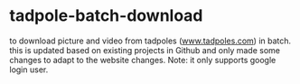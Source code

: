 # tadpole-batch-download
to download picture and video from tadpoles (www.tadpoles.com) in batch.
this is updated based on existing projects in Github and only made some changes to adapt to the website changes.
Note: it only supports google login user.
